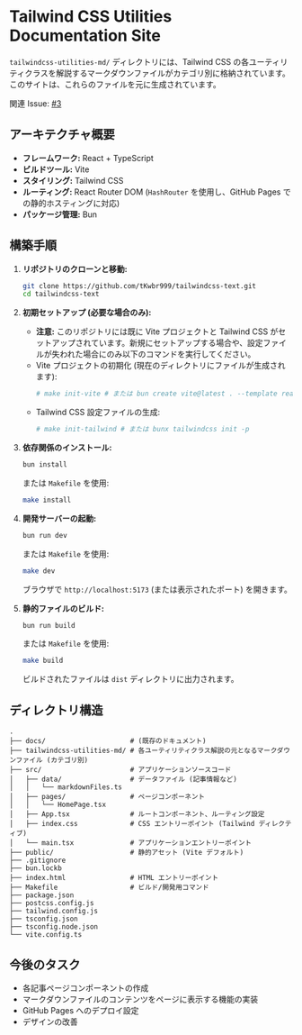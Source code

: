 # Tailwind CSS Utilities Documentation Site

`tailwindcss-utilities-md/` ディレクトリには、Tailwind CSS の各ユーティリティクラスを解説するマークダウンファイルがカテゴリ別に格納されています。このサイトは、これらのファイルを元に生成されています。

関連 Issue: [#3](https://github.com/tKwbr999/tailwindcss-text/issues/3)

## アーキテクチャ概要

*   **フレームワーク:** React + TypeScript
*   **ビルドツール:** Vite
*   **スタイリング:** Tailwind CSS
*   **ルーティング:** React Router DOM (`HashRouter` を使用し、GitHub Pages での静的ホスティングに対応)
*   **パッケージ管理:** Bun

## 構築手順

1.  **リポジトリのクローンと移動:**
    ```bash
    git clone https://github.com/tKwbr999/tailwindcss-text.git
    cd tailwindcss-text
    ```

2.  **初期セットアップ (必要な場合のみ):**
    *   **注意:** このリポジトリには既に Vite プロジェクトと Tailwind CSS がセットアップされています。新規にセットアップする場合や、設定ファイルが失われた場合にのみ以下のコマンドを実行してください。
    *   Vite プロジェクトの初期化 (現在のディレクトリにファイルが生成されます):
        ```bash
        # make init-vite # または bun create vite@latest . --template react-ts
        ```
    *   Tailwind CSS 設定ファイルの生成:
        ```bash
        # make init-tailwind # または bunx tailwindcss init -p
        ```

3.  **依存関係のインストール:**
    ```bash
    bun install
    ```
    または `Makefile` を使用:
    ```bash
    make install
    ```

4.  **開発サーバーの起動:**
    ```bash
    bun run dev
    ```
    または `Makefile` を使用:
    ```bash
    make dev
    ```
    ブラウザで `http://localhost:5173` (または表示されたポート) を開きます。

5.  **静的ファイルのビルド:**
    ```bash
    bun run build
    ```
    または `Makefile` を使用:
    ```bash
    make build
    ```
    ビルドされたファイルは `dist` ディレクトリに出力されます。

## ディレクトリ構造

```
.
├── docs/                     # (既存のドキュメント)
├── tailwindcss-utilities-md/ # 各ユーティリティクラス解説の元となるマークダウンファイル (カテゴリ別)
├── src/                      # アプリケーションソースコード
│   ├── data/                 # データファイル (記事情報など)
│   │   └── markdownFiles.ts
│   ├── pages/                # ページコンポーネント
│   │   └── HomePage.tsx
│   ├── App.tsx               # ルートコンポーネント、ルーティング設定
│   ├── index.css             # CSS エントリーポイント (Tailwind ディレクティブ)
│   └── main.tsx              # アプリケーションエントリーポイント
├── public/                   # 静的アセット (Vite デフォルト)
├── .gitignore
├── bun.lockb
├── index.html                # HTML エントリーポイント
├── Makefile                  # ビルド/開発用コマンド
├── package.json
├── postcss.config.js
├── tailwind.config.js
├── tsconfig.json
├── tsconfig.node.json
└── vite.config.ts
```

## 今後のタスク

*   各記事ページコンポーネントの作成
*   マークダウンファイルのコンテンツをページに表示する機能の実装
*   GitHub Pages へのデプロイ設定
*   デザインの改善
